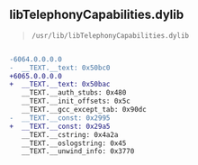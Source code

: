 ## libTelephonyCapabilities.dylib

> `/usr/lib/libTelephonyCapabilities.dylib`

```diff

-6064.0.0.0.0
-  __TEXT.__text: 0x50bc0
+6065.0.0.0.0
+  __TEXT.__text: 0x50bac
   __TEXT.__auth_stubs: 0x480
   __TEXT.__init_offsets: 0x5c
   __TEXT.__gcc_except_tab: 0x90dc
-  __TEXT.__const: 0x2995
+  __TEXT.__const: 0x29a5
   __TEXT.__cstring: 0x4a2a
   __TEXT.__oslogstring: 0x45
   __TEXT.__unwind_info: 0x3770

```
